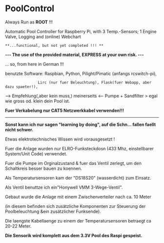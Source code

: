 # PoolControl
Always Run as **ROOT** !!!

Automatic Pool Controller for Raspberry Pi, 
with 3 Temp.-Sensors; 1 Engine Valve, Logging and (online) Webchart

~~~~~~~~~~~~~~~~~~~~~~~~~~~~~~~~~~~~~~~~~~~
**...functional, but not yet completed !!! **
~~~~~~~~~~~~~~~~~~~~~~~~~~~~~~~~~~~~~~~~~~~

**--- The use of the provided material, EXPRESS at your own risk. ---**

... so, from here in German !!!

benutzte Software: Raspbian, Python, Pilight/Pimatic (anfangs rcswitch-pi),
 
                   Lirc (nur fuer Beleuchtung), Flask(fuer Webapp, aber dazu spaeter!),

--> Empfehlung(,aber kein muss,) meinerseits <--
Pumpe + Sandfilter > egal wie gross od. klein dein Pool ist.

**Fuer Verkabelung nur CAT5 Netzwerkkabel verwenden!!!**
** **
**Sonst kann ich nur sagen "learning by doing", auf die Schn... fallen faellt nicht schwer.**

Etwas elektrotechnisches Wissen wird vorausgesetzt !

Fuer die Anlage wurden nur ELRO-Funksteckdosn (433 Mhz, einstellbarer System/Unit Code) verwendet.

Fuer die Pumpe im Orginalzustand & fuer das Ventil zerlegt, um den Schaltkreis besser bauen zu koennen.

Als Temperatursensoren kam der "DS18S20" (wasserdicht) zum Einsatz.

Als Ventil benuttze ich ein"Honywell VMM 3-Wege-Ventil".

Gebaut wurde die Anlage mit einem Zwischenverteiler nach ca. 10 Meter

(in diesem befinden sich zusätzliche Komponenten zur Steuerung der Poolbeleuchtung &ein zusätzlicher Funksende).

Die laengste Kabellaenge zu einem der Temperatursensoren betraegt ca 20-22 Meter.

**Die Sensorik wird komplett aus dem 3.3V Pool des Raspi gespeist.**


**<Beschreibung der Schaltkreise folgt.>**


